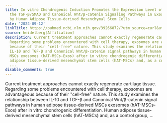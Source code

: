 ```yaml
---
title: In vitro Chondrogenic Induction Promotes the Expression Level of IL-10 via
  the TGF-β/SMAD and Canonical Wnt/β-catenin Signaling Pathways in Exosomes Secreted
  by Human Adipose Tissue-derived Mesenchymal Stem Cells
date: '2024-09-12'
linkTitle: https://pubmed.ncbi.nlm.nih.gov/39266872/?utm_source=curl&utm_medium=rss&utm_campaign=pubmed-2&utm_content=1FakS-2QOkCT8HsMOQP1bCRQ4YzyumYOmxmF0moLsQ3dFB1E9V&fc=20220326224207&ff=20240913201225&v=2.18.0.post9+e462414
source: heidelberg[Affiliation]
description: Current treatment approaches cannot exactly regenerate cartilage tissue.
  Regarding some problems encountered with cell therapy, exosomes are advantageous
  because of their "cell-free" nature. This study examines the relationship between
  IL-10 and TGF-β and Canonical Wnt/β-catenin signal pathways in human adipose tissue-derived
  MSCs exosomes (hAT-MSCs-Exos) after in vitro chondrogenic differentiation. Human
  adipose tissue-derived mesenchymal stem cells (hAT-MSCs) and, as a control group,
  ...
disable_comments: true
---
```

Current treatment approaches cannot exactly regenerate cartilage tissue. Regarding some problems encountered with cell therapy, exosomes are advantageous because of their "cell-free" nature. This study examines the relationship between IL-10 and TGF-β and Canonical Wnt/β-catenin signal pathways in human adipose tissue-derived MSCs exosomes (hAT-MSCs-Exos) after in vitro chondrogenic differentiation. Human adipose tissue-derived mesenchymal stem cells (hAT-MSCs) and, as a control group, ...